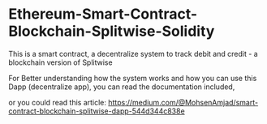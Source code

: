 # Ethereum-Smart-Contract-Blockchain-Splitwise-Solidity
This is a smart contract, a decentralize system to track debit and credit - a blockchain version of Splitwise


For Better understanding how the system works and how you can use this Dapp (decentralize app), you can read the documentation included, 

or you could read this article: https://medium.com/@MohsenAmjad/smart-contract-blockchain-splitwise-dapp-544d344c838e
